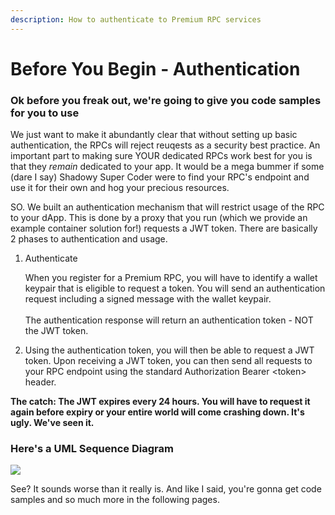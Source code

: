 ```yaml
---
description: How to authenticate to Premium RPC services
---
```


# Before You Begin - Authentication

### Ok before you freak out, we're going to give you code samples for you to use

We just want to make it abundantly clear that without setting up basic authentication, the RPCs will reject reuqests as a security best practice. An important part to making sure YOUR dedicated RPCs work best for you is that they _remain_ dedicated to your app. It would be a mega bummer if some (dare I say) Shadowy Super Coder were to find your RPC's endpoint and use it for their own and hog your precious resources.

SO. We built an authentication mechanism that will restrict usage of the RPC to your dApp. This is done by a proxy that you run (which we provide an example container solution for!) requests a JWT token. There are basically 2 phases to authentication and usage.

1.  Authenticate

    When you register for a Premium RPC, you will have to identify a wallet keypair that is eligible to request a token. You will send an authentication request including a signed message with the wallet keypair.\
    \
    The authentication response will return an authentication token - NOT the JWT token.
2. Using the authentication token, you will then be able to request a JWT token. Upon receiving a JWT token, you can then send all requests to your RPC endpoint using the standard Authorization Bearer \<token> header.

**The catch: The JWT expires every 24 hours. You will have to request it again before expiry or your entire world will come crashing down. It's ugly. We've seen it.**

### Here's a UML Sequence Diagram

![](<../.gitbook/assets/image (3) (2).png>)

See? It sounds worse than it really is. And like I said, you're gonna get code samples and so much more in the following pages.&#x20;
